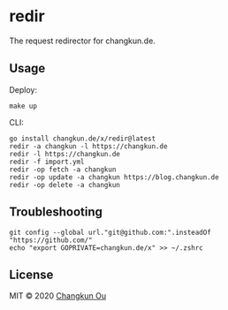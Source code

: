 # redir

The request redirector for changkun.de.

## Usage

Deploy:

```
make up
```

CLI:

```
go install changkun.de/x/redir@latest
redir -a changkun -l https://changkun.de
redir -l https://changkun.de
redir -f import.yml
redir -op fetch -a changkun
redir -op update -a changkun https://blog.changkun.de
redir -op delete -a changkun
```

## Troubleshooting

```
git config --global url."git@github.com:".insteadOf "https://github.com/"
echo "export GOPRIVATE=changkun.de/x" >> ~/.zshrc
```

## License

MIT &copy; 2020 [Changkun Ou](https://changkun.de)
